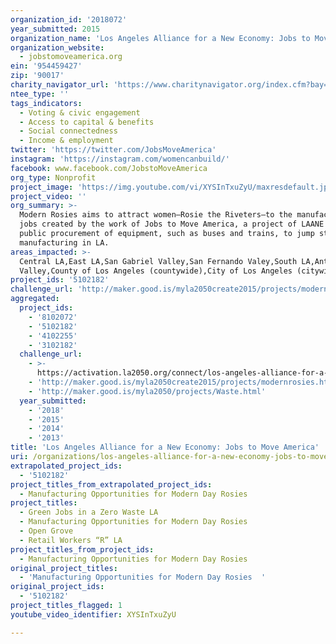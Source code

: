 ```yaml
---
organization_id: '2018072'
year_submitted: 2015
organization_name: 'Los Angeles Alliance for a New Economy: Jobs to Move America'
organization_website:
  - jobstomoveamerica.org
ein: '954459427'
zip: '90017'
charity_navigator_url: 'https://www.charitynavigator.org/index.cfm?bay=search.profile&ein=954459427'
ntee_type: ''
tags_indicators:
  - Voting & civic engagement
  - Access to capital & benefits
  - Social connectedness
  - Income & employment
twitter: 'https://twitter.com/JobsMoveAmerica'
instagram: 'https://instagram.com/womencanbuild/'
facebook: www.facebook.com/JobstoMoveAmerica
org_type: Nonprofit
project_image: 'https://img.youtube.com/vi/XYSInTxuZyU/maxresdefault.jpg'
project_video: ''
org_summary: >-
  Modern Rosies aims to attract women—Rosie the Riveters—to the manufacturing
  jobs created by the work of Jobs to Move America, a project of LAANE that uses
  public procurement of equipment, such as buses and trains, to jump start
  manufacturing in LA.
areas_impacted: >-
  Central LA,East LA,San Gabriel Valley,San Fernando Valey,South LA,Antelope
  Valley,County of Los Angeles (countywide),City of Los Angeles (citywide)
project_ids: '5102182'
challenge_url: 'http://maker.good.is/myla2050create2015/projects/modernrosies.html'
aggregated:
  project_ids:
    - '8102072'
    - '5102182'
    - '4102255'
    - '3102182'
  challenge_url:
    - >-
      https://activation.la2050.org/connect/los-angeles-alliance-for-a-new-economy-fair-workweek/
    - 'http://maker.good.is/myla2050create2015/projects/modernrosies.html'
    - 'http://maker.good.is/myla2050/projects/Waste.html'
  year_submitted:
    - '2018'
    - '2015'
    - '2014'
    - '2013'
title: 'Los Angeles Alliance for a New Economy: Jobs to Move America'
uri: /organizations/los-angeles-alliance-for-a-new-economy-jobs-to-move-america/
extrapolated_project_ids:
  - '5102182'
project_titles_from_extrapolated_project_ids:
  - Manufacturing Opportunities for Modern Day Rosies
project_titles:
  - Green Jobs in a Zero Waste LA
  - Manufacturing Opportunities for Modern Day Rosies
  - Open Grove
  - Retail Workers “R” LA
project_titles_from_project_ids:
  - Manufacturing Opportunities for Modern Day Rosies
original_project_titles:
  - 'Manufacturing Opportunities for Modern Day Rosies  '
original_project_ids:
  - '5102182'
project_titles_flagged: 1
youtube_video_identifier: XYSInTxuZyU

---
```

